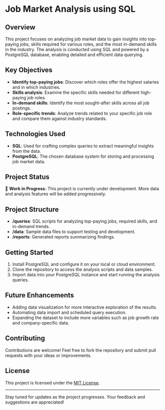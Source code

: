 # Job Market Analysis using SQL

## Overview
This project focuses on analyzing job market data to gain insights into top-paying jobs, skills required for various roles, and the most in-demand skills in the industry. The analysis is conducted using SQL and powered by a PostgreSQL database, enabling detailed and efficient data querying.

## Key Objectives
- **Identify top-paying jobs**: Discover which roles offer the highest salaries and in which industries.
- **Skills analysis**: Examine the specific skills needed for different high-paying job roles.
- **In-demand skills**: Identify the most sought-after skills across all job postings.
- **Role-specific trends**: Analyze trends related to your specific job role and compare them against industry standards.

## Technologies Used
- **SQL**: Used for crafting complex queries to extract meaningful insights from the data.
- **PostgreSQL**: The chosen database system for storing and processing job market data.

## Project Status
🚧 **Work in Progress**: This project is currently under development. More data and analysis features will be added progressively.

## Project Structure
- **/queries**: SQL scripts for analyzing top-paying jobs, required skills, and in-demand trends.
- **/data**: Sample data files to support testing and development.
- **/reports**: Generated reports summarizing findings.

## Getting Started
1. Install PostgreSQL and configure it on your local or cloud environment.
2. Clone the repository to access the analysis scripts and data samples.
3. Import data into your PostgreSQL instance and start running the analysis queries.

## Future Enhancements
- Adding data visualization for more interactive exploration of the results.
- Automating data import and scheduled query execution.
- Expanding the dataset to include more variables such as job growth rate and company-specific data.

## Contributing
Contributions are welcome! Feel free to fork the repository and submit pull requests with your ideas or improvements.

## License
This project is licensed under the [MIT License](LICENSE).

---

Stay tuned for updates as the project progresses. Your feedback and suggestions are appreciated!
